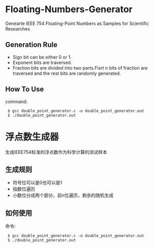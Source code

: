 # Floating-Numbers-Generator
Genearte IEEE 754 Floating-Point Numbers as Samples for Scientific Researches

## Generation Rule
 - Sign bit can be either 0 or 1.
 - Exponent bits are traversed.
 - Fraction bits are divided into two parts.Fisrt n bits of fraction are traversed and the rest bits are randomly generated.

## How To Use
command:
```
 $ gcc double_point_generator.c -o double_point_generator.out
 $ ./double_point_generator.out
```


# 浮点数生成器
生成IEEE754标准的浮点数作为科学计算的测试样本

## 生成规则
 - 符号位可以是0也可以是1
 - 指数位遍历
 - 小数位分成两个部分，前n位遍历，剩余的随机生成

## 如何使用
命令:
```
 $ gcc double_point_generator.c -o double_point_generator.out
 $ ./double_point_generator.out
```


